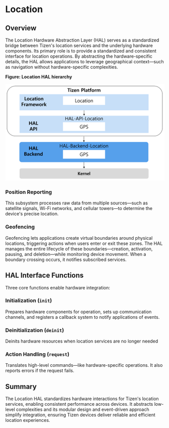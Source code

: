 # Location

## Overview  
The Location Hardware Abstraction Layer (HAL) serves as a standardized bridge between Tizen's location services and the underlying hardware components. Its primary role is to provide a standardized and consistent interface for location operations. By abstracting the hardware-specific details, the HAL allows applications to leverage geographical context—such as navigation without hardware-specific complexities.

**Figure: Location HAL hierarchy**

<img src="media/tizen-hal-location.png" width=800/>

### Position Reporting  
This subsystem processes raw data from multiple sources—such as satellite signals, Wi-Fi networks, and cellular towers—to determine the device's precise location.

### Geofencing  
Geofencing lets applications create virtual boundaries around physical locations, triggering actions when users enter or exit these zones. The HAL manages the entire lifecycle of these boundaries—creation, activation, pausing, and deletion—while monitoring device movement. When a boundary crossing occurs, it notifies subscribed services. 


## HAL Interface Functions  
Three core functions enable hardware integration:  

### Initialization (`init`)  
Prepares hardware components for operation, sets up communication channels, and registers a callback system to notify applications of events.
### Deinitialization (`deinit`)  
Deinits hardware resources when location services are no longer needed
### Action Handling (`request`)  
Translates high-level commands—like hardware-specific operations. It also reports errors if the request fails. 

## Summary  
The Location HAL standardizes hardware interactions for Tizen's location services, enabling consistent performance across devices. It abstracts low-level complexities and its modular design and event-driven approach simplify integration, ensuring Tizen devices deliver reliable and efficient location experiences.
